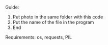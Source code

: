 Guide: 
1. Put photo in the same folder with this code
2. Put the name of the file in the program
3. End


Requirements: os, requests, PIL
